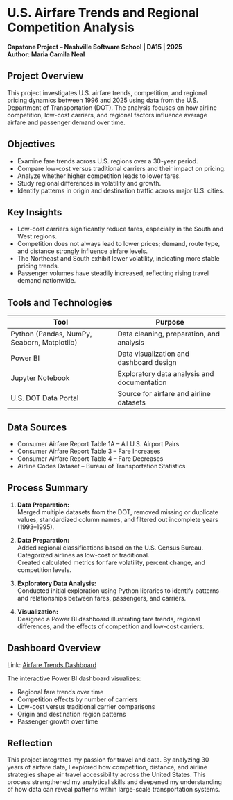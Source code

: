 # U.S. Airfare Trends and Regional Competition Analysis
**Capstone Project – Nashville Software School | DA15 | 2025**  
**Author: Maria Camila Neal**

## Project Overview
This project investigates U.S. airfare trends, competition, and regional pricing dynamics between 1996 and 2025 using data from the U.S. Department of Transportation (DOT). The analysis focuses on how airline competition, low-cost carriers, and regional factors influence average airfare and passenger demand over time.

## Objectives
- Examine fare trends across U.S. regions over a 30-year period.
- Compare low-cost versus traditional carriers and their impact on pricing.
- Analyze whether higher competition leads to lower fares.
- Study regional differences in volatility and growth.
- Identify patterns in origin and destination traffic across major U.S. cities.

## Key Insights
- Low-cost carriers significantly reduce fares, especially in the South and West regions.
- Competition does not always lead to lower prices; demand, route type, and distance strongly influence airfare levels.
- The Northeast and South exhibit lower volatility, indicating more stable pricing trends.
- Passenger volumes have steadily increased, reflecting rising travel demand nationwide.

## Tools and Technologies
| Tool | Purpose |
|------|----------|
| Python (Pandas, NumPy, Seaborn, Matplotlib) | Data cleaning, preparation, and analysis |
| Power BI | Data visualization and dashboard design |
| Jupyter Notebook | Exploratory data analysis and documentation |
| U.S. DOT Data Portal | Source for airfare and airline datasets |

## Data Sources
- Consumer Airfare Report Table 1A – All U.S. Airport Pairs  
- Consumer Airfare Report Table 3 – Fare Increases  
- Consumer Airfare Report Table 4 – Fare Decreases  
- Airline Codes Dataset – Bureau of Transportation Statistics

## Process Summary
1. **Data Preparation:**  
   Merged multiple datasets from the DOT, removed missing or duplicate values, standardized column names, and filtered out incomplete years (1993–1995).  

2. **Data Preparation:**  
   Added regional classifications based on the U.S. Census Bureau.  
   Categorized airlines as low-cost or traditional.  
   Created calculated metrics for fare volatility, percent change, and competition levels.

3. **Exploratory Data Analysis:**  
   Conducted initial exploration using Python libraries to identify patterns and relationships between fares, passengers, and carriers.

4. **Visualization:**  
   Designed a Power BI dashboard illustrating fare trends, regional differences, and the effects of competition and low-cost carriers.

## Dashboard Overview
Link: [Airfare Trends Dashboard](https://app.powerbi.com/view?r=eyJrIjoiYzkyMWExMTQtYTE1Yi00MmQ1LTliODgtMzUzN2VlMWM2YjIwIiwidCI6IjEwMWRhNTg3LTE4NDMtNGY1Mi04YjhhLTE3YjA2OWM2NmQzMyIsImMiOjJ9)


The interactive Power BI dashboard visualizes:  
- Regional fare trends over time  
- Competition effects by number of carriers  
- Low-cost versus traditional carrier comparisons  
- Origin and destination region patterns  
- Passenger growth over time  

## Reflection
This project integrates my passion for travel and data. By analyzing 30 years of airfare data, I explored how competition, distance, and airline strategies shape air travel accessibility across the United States. This process strengthened my analytical skills and deepened my understanding of how data can reveal patterns within large-scale transportation systems.

